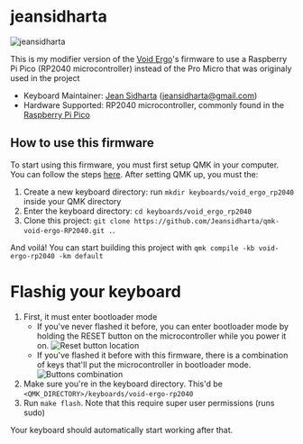 # jeansidharta

![jeansidharta](https://i.imgur.com/WVHc4Mb.jpeg)

This is my modifier version of the [Void Ergo](https://github.com/victorlucachi/void_ergo)'s firmware to use a Raspberry Pi Pico (RP2040 microcontroller) instead of the Pro Micro that was originaly used in the project

* Keyboard Maintainer: [Jean Sidharta](https://github.com/JeanSidharta) (jeansidharta@gmail.com)
* Hardware Supported: RP2040 microcontroller, commonly found in the [Raspberry Pi Pico](https://www.raspberrypi.com/products/raspberry-pi-pico/)

## How to use this firmware

To start using this firmware, you must first setup QMK in your computer. You can follow the steps [here](https://docs.qmk.fm/#/newbs). After setting QMK up, you must the:

1. Create a new keyboard directory: run `mkdir keyboards/void_ergo_rp2040` inside your QMK directory
2. Enter the keyboard directory: `cd keyboards/void_ergo_rp2040`
3. Clone this project: `git clone https://github.com/Jeansidharta/qmk-void-ergo-RP2040.git .`.

And voilá! You can start building this project with `qmk compile -kb void-ergo-rp2040 -km default`

# Flashig your keyboard

1. First, it must enter bootloader mode
    - If you've never flashed it before, you can enter bootloader mode by holding the RESET button on the microcontroller while you power it on. ![Reset button location](https://i.imgur.com/CkVeKQr.png)
    - If you've flashed it before with this firmware, there is a combination of keys that'll put the microcontroller in bootloader mode. ![Buttons combination](https://i.imgur.com/N1OBQxW.png) 
2. Make sure you're in the keyboard directory. This'd be `<QMK_DIRECTORY>/keyboards/void-ergo-rp2040`
3. Run `make flash`. Note that this require super user permissions (runs sudo)

Your keyboard should automatically start working after that.
